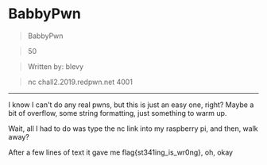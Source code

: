 # BabbyPwn

>BabbyPwn

>50

>Written by: blevy

>nc chall2.2019.redpwn.net 4001

***

I know I can't do any real pwns, but this is just an easy one, right?
Maybe a bit of overflow, some string formatting, just something to warm up.

Wait, all I had to do was type the nc link into my raspberry pi, and then, walk away?


After a few lines of text it gave me flag{st341ing_is_wr0ng}, oh, okay
